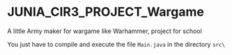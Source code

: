 # JUNIA_CIR3_PROJECT_Wargame
A little Army maker for wargame like Warhammer, project for school

You just have to compile and execute the file `Main.java` in the directory `src\`
